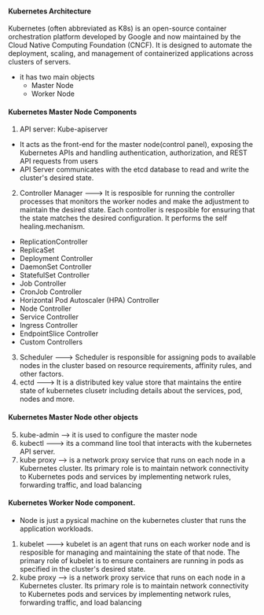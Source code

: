 #### Kubernetes Architecture 
Kubernetes (often abbreviated as K8s) is an open-source container orchestration platform developed by Google and now maintained by the Cloud Native Computing Foundation (CNCF). It is designed to automate the deployment, scaling, and management of containerized applications across clusters of servers.
- it has two main objects
    - Master Node
    - Worker Node
#### Kubernetes Master Node Components
1. API server: Kube-apiserver 
  -  It acts as the front-end for the master node(control panel), exposing the Kubernetes APIs and handling authentication, authorization, and REST API requests from users
  - API Server communicates with the etcd database to read and write the cluster's desired state.
2. Controller Manager ---> It is resposible for running the controller processes that monitors the worker nodes and make the adjustment to maintain the desired state. Each controller is resposible for ensuring that the state matches the desired configuration. It performs the self healing.mechanism. 
  - ReplicationController
  - ReplicaSet
  - Deployment Controller
  - DaemonSet Controller
  - StatefulSet Controller
  - Job Controller
  - CronJob Controller
  - Horizontal Pod Autoscaler (HPA) Controller
  - Node Controller 
  - Service Controller
  - Ingress Controller
  - EndpointSlice Controller
  - Custom Controllers
3. Scheduler --->  Scheduler is responsible for assigning pods to available nodes in the cluster based on resource requirements, affinity rules, and other factors.
4. ectd   ---> It is a distributed key value store that maintains the entire state of kubernetes clusetr including details about the services, pod, nodes and more.

#### Kubernetes Master Node other objects

5. kube-admin --> it is used to configure the master node
6. kubectl  ---> its a command line tool that interacts with the kubernetes API server.
5. kube proxy --> is a network proxy service that runs on each node in a Kubernetes cluster. Its primary role is to maintain network connectivity to Kubernetes pods and services by implementing network rules, forwarding traffic, and load balancing


#### Kubernetes Worker Node component.
- Node is just a  pysical machine on the kubernetes cluster that runs the application workloads.
1. kubelet ---> kubelet is an agent that runs on each worker node and is resposible for managing and maintaining the state of that node. The primary role of kubelet is to ensure containers are running in pods as specified in the cluster's desired state.
2. kube proxy --> is a network proxy service that runs on each node in a Kubernetes cluster. Its primary role is to maintain network connectivity to Kubernetes pods and services by implementing network rules, forwarding traffic, and load balancing
